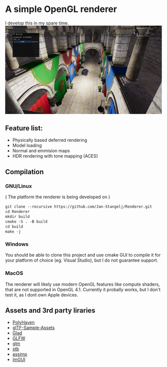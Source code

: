 # A simple OpenGL renderer
I develop this in my spare time.\
![image](readme_resources/sponza.png)

## Feature list:
- Physically based deferred rendering
- Model loading
- Normal and emmision maps
- HDR rendering with tone mapping (ACES)

## Compilation

### GNU/Linux
( The platform the renderer is being developed on )

    git clone --recursive https://github.com/Jan-Stangelj/Renderer.git
    cd Renderer
    mkdir build
    cmake -S . -B build
    cd build
    make -j

### Windows
You should be able to clone this project and use cmake GUI to compile it
for your platform of choice (eg. Visual Studio), but I do not guarantee support.

### MacOS
The renderer will likely use modern OpenGL features like compute shaders, that are not supported in OpenGL 4.1. Currently it probally works, but I don't test it, as I dont own Apple devices.

## Assets and 3rd party liraries
- [PolyHaven](https://polyhaven.com/)
- [glTF-Sample-Assets](https://github.com/KhronosGroup/glTF-Sample-Assets)
- [Glad](https://glad.dav1d.de/)
- [GLFW](https://www.glfw.org/)
- [glm](https://github.com/g-truc/glm)
- [stb](https://github.com/nothings/stb)
- [assimp](https://github.com/assimp/assimp)
- [ImGUI](https://github.com/ocornut/imgui)